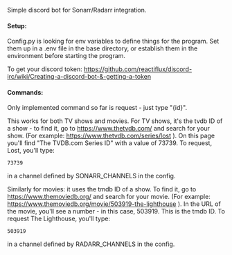 Simple discord bot for Sonarr/Radarr integration.

#### Setup:

Config.py is looking for env variables to define things for the program.  Set them up in a .env file in the base
directory, or establish them in the environment before starting the program.

To get your discord token:  https://github.com/reactiflux/discord-irc/wiki/Creating-a-discord-bot-&-getting-a-token 

#### Commands:

Only implemented command so far is request - just type "{id}".

This works for both TV shows and movies.  For TV shows, it's the tvdb ID of a show - to find it, go to https://www.thetvdb.com/ and search for your show.  (For example: https://www.thetvdb.com/series/lost ).  On this page you'll find "The TVDB.com Series ID" with a value of 73739.  To request, Lost, you'll type:

`73739`

in a channel defined by SONARR_CHANNELS in the config.

Similarly for movies:  it uses the tmdb ID of a show.  To find it, go to https://www.themoviedb.org/ and  search for your movie.  (For example: https://www.themoviedb.org/movie/503919-the-lighthouse ).  In the URL of the movie, you'll see a number - in this case, 503919.  This is the tmdb ID.  To request The Lighthouse, you'll type:

`503919`

in a channel defined by RADARR_CHANNELS in the config.